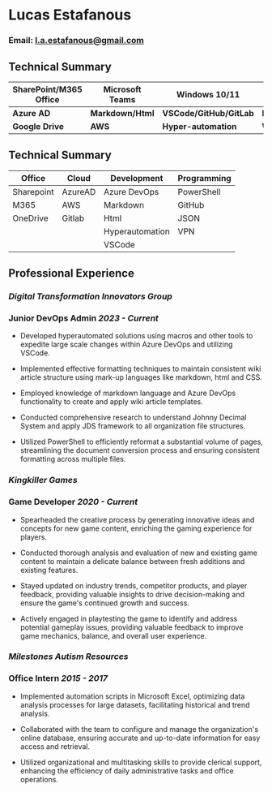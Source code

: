# **Lucas Estafanous**
### Email: l.a.estafanous@gmail.com

## Technical Summary

| SharePoint/M365 Office  | Microsoft Teams  | Windows 10/11 | Azure DevOps |
|--|--|--|--|
| **Azure AD** | **Markdown/Html**  | **VSCode/GitHub/GitLab**  | **PowerShell/JSON**   |
| **Google Drive** | **AWS** | **Hyper-automation** | **WireGuard** |

## Technical Summary

| Office | Cloud | Development | Programming |
|--|--|--|--|
| Sharepoint | AzureAD  | Azure DevOps  | PowerShell | 
| M365 | AWS | Markdown | GitHub |
| OneDrive | Gitlab | Html | JSON |
|  |  | Hyperautomation | VPN |
|  |  | VSCode  |   |

## Professional Experience

### _Digital Transformation Innovators Group_

### **Junior DevOps Admin** _2023 - Current_

- Developed hyperautomated solutions using macros and other tools to expedite large scale changes within Azure DevOps and utilizing VSCode. 

- Implemented effective formatting techniques to maintain consistent wiki article structure using mark-up languages like markdown, html and CSS. 

- Employed knowledge of markdown language and Azure DevOps functionality to create and apply wiki article templates. 

- Conducted comprehensive research to understand Johnny Decimal System and apply JDS framework to all organization file structures. 

- Utilized PowerShell to efficiently reformat a substantial volume of pages, streamlining the document conversion process and ensuring consistent formatting across multiple files.

### _Kingkiller Games_

### **Game Developer** _2020 - Current_

- Spearheaded the creative process by generating innovative ideas and concepts for new game content, enriching the gaming experience for players. 

- Conducted thorough analysis and evaluation of new and existing game content to maintain a delicate balance between fresh additions and existing features. 

- Stayed updated on industry trends, competitor products, and player feedback, providing valuable insights to drive decision-making and ensure the game's continued growth and success. 

- Actively engaged in playtesting the game to identify and address potential gameplay issues, providing valuable feedback to improve game mechanics, balance, and overall user experience.

### _Milestones Autism Resources_

### **Office Intern** _2015 - 2017_

- Implemented automation scripts in Microsoft Excel, optimizing data analysis processes for large datasets, facilitating historical and trend analysis. 

- Collaborated with the team to configure and manage the organization's online database, ensuring accurate and up-to-date information for easy access and retrieval. 

- Utilized organizational and multitasking skills to provide clerical support, enhancing the efficiency of daily administrative tasks and office operations.
